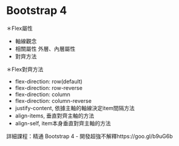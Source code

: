 # Bootstrap 4 

＊Flex屬性
- 軸線觀念
- 相關屬性
外層、內層屬性
- 對齊方法

＊Flex對齊方法
- flex-direction: row(default)
- flex-direction: row-reverse
- flex-direction: column
- flex-direction: column-reverse
- justify-content, 依據主軸的軸線決定item間隔方法 
- align-items, 垂直對齊主軸的方法
- align-self, item本身垂直對齊主軸的方法

詳細課程：精通 Bootstrap 4 - 開發超強不解釋https://goo.gl/b9uG6b
